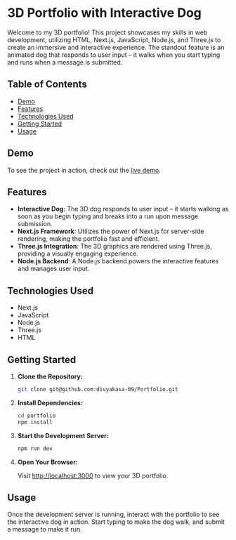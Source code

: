 

# 3D Portfolio with Interactive Dog

Welcome to my 3D portfolio! This project showcases my skills in web development, utilizing HTML, Next.js, JavaScript, Node.js, and Three.js to create an immersive and interactive experience. The standout feature is an animated dog that responds to user input – it walks when you start typing and runs when a message is submitted.

## Table of Contents

- [Demo](#demo)
- [Features](#features)
- [Technologies Used](#technologies-used)
- [Getting Started](#getting-started)
- [Usage](#usage)


## Demo

To see the project in action, check out the [live demo](https://divyakasa.com).

## Features

- **Interactive Dog**: The 3D dog responds to user input – it starts walking as soon as you begin typing and breaks into a run upon message submission.
- **Next.js Framework**: Utilizes the power of Next.js for server-side rendering, making the portfolio fast and efficient.
- **Three.js Integration**: The 3D graphics are rendered using Three.js, providing a visually engaging experience.
- **Node.js Backend**: A Node.js backend powers the interactive features and manages user input.

## Technologies Used

- Next.js
- JavaScript
- Node.js
- Three.js
- HTML

## Getting Started

1. **Clone the Repository:**

   ```bash
   git clone git@github.com:divyakasa-09/Portfolio.git
   ```

2. **Install Dependencies:**

   ```bash
   cd portfolio
   npm install
   ```

3. **Start the Development Server:**

   ```bash
   npm run dev
   ```

4. **Open Your Browser:**

   Visit [http://localhost:3000](http://localhost:3000) to view your 3D portfolio.

## Usage

Once the development server is running, interact with the portfolio to see the interactive dog in action. Start typing to make the dog walk, and submit a message to make it run.

